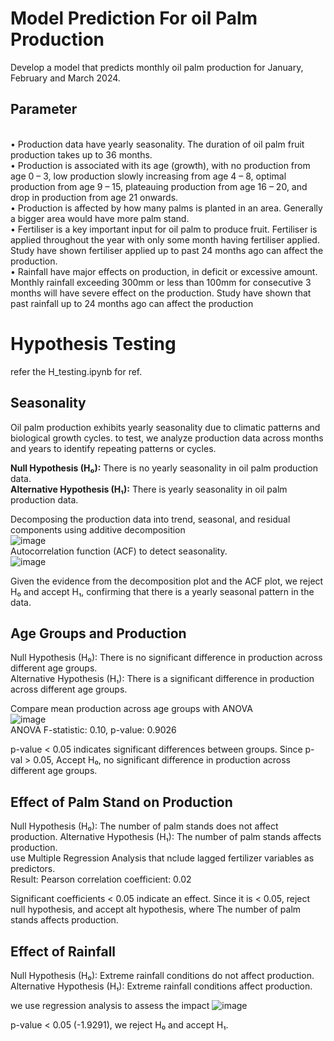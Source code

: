 # Model Prediction For oil Palm Production

Develop  a  model  that  predicts  monthly  oil  palm  production  for  January,  February  and  March  2024.  

## Parameter
<br/>• Production data have yearly seasonality. The duration of oil palm fruit production takes up to 
36 months. 
<br/>• Production  is  associated  with  its  age  (growth),  with  no  production  from  age  0  –  3,  low 
production slowly increasing from age 4 – 8, optimal production from age 9 – 15, plateauing 
production from age 16 – 20, and drop in production from age 21 onwards. 
<br/>• Production is affected by how many palms is planted in an area. Generally a bigger area would 
have more palm stand. 
<br/>• Fertiliser is a key important input for oil palm to produce fruit. Fertiliser is applied throughout 
the year with only some month having fertiliser applied. Study have shown fertiliser applied 
up to past 24 months ago can affect the production. 
<br/>• Rainfall  have  major  effects  on  production,  in  deficit  or  excessive  amount.  Monthly  rainfall 
exceeding 300mm or less than 100mm for consecutive  3 months will have severe  effect on 
the  production.  Study  have  shown  that  past  rainfall  up  to  24  months  ago  can  affect  the 
production

# Hypothesis Testing
refer the H_testing.ipynb for ref.

## Seasonality 
Oil palm production exhibits yearly seasonality due to climatic patterns and biological growth cycles. to test, we analyze production data across months and years to identify repeating patterns or cycles.

**Null Hypothesis (H₀):** There is no yearly seasonality in oil palm production data.
<br/>
**Alternative Hypothesis (H₁):** There is yearly seasonality in oil palm production data.

Decomposing the production data into trend, seasonal, and residual components using additive decomposition <br/>
![image](https://github.com/user-attachments/assets/8151119b-168e-45f6-961e-f9cb0ef489c9)
<br/> Autocorrelation function (ACF) to detect seasonality. <br/>
![image](https://github.com/user-attachments/assets/c45a029d-36bf-4989-acc7-41b80ab83a9f)

Given the evidence from the decomposition plot and the ACF plot, we reject H₀ and accept H₁, confirming that there is a yearly seasonal pattern in the data.

## Age Groups and Production
Null Hypothesis (H₀): There is no significant difference in production across different age groups.
<br/>
Alternative Hypothesis (H₁): There is a significant difference in production across different age groups.


Compare mean production across age groups with ANOVA <br/>
![image](https://github.com/user-attachments/assets/26f4f415-31db-49ad-b20e-d95ed726cb84)
<br/> ANOVA F-statistic: 0.10, p-value: 0.9026

p-value < 0.05 indicates significant differences between groups. Since p-val > 0.05, Accept H₀, no significant difference in production across different age groups.


## Effect of Palm Stand on Production
Null Hypothesis (H₀): The number of palm stands does not affect production.
Alternative Hypothesis (H₁): The number of palm stands affects production.
<br/>
use Multiple Regression Analysis that nclude lagged fertilizer variables as predictors.
<br/>
Result:
Pearson correlation coefficient: 0.02

Significant coefficients < 0.05 indicate an effect. Since it is < 0.05, reject null hypothesis, and accept alt hypothesis, where The number of palm stands affects production.


## Effect of Rainfall 
Null Hypothesis (H₀): Extreme rainfall conditions do not affect production.
<br/>
Alternative Hypothesis (H₁): Extreme rainfall conditions affect production.

we use regression analysis to assess the impact
![image](https://github.com/user-attachments/assets/fef0705c-da8c-472c-a21a-41c7cda437d7)

p-value < 0.05 (-1.9291), we reject H₀ and accept H₁.


